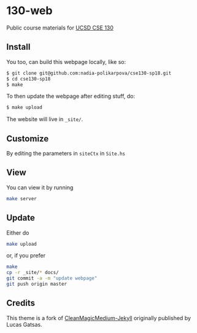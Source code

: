 # 130-web

Public course materials for [UCSD CSE 130](https://nadia-polikarpova.github.io/cse130-web)

## Install

You too, can build this webpage locally, like so:

```bash
$ git clone git@github.com:nadia-polikarpova/cse130-sp18.git
$ cd cse130-sp18
$ make
```

To then update the webpage after editing stuff, do:

```bash
$ make upload
```

The website will live in `_site/`.

## Customize

By editing the parameters in `siteCtx` in `Site.hs`

## View

You can view it by running

```bash
make server
```

## Update

Either do

```bash
make upload
```

or, if you prefer

```bash
make
cp -r _site/* docs/
git commit -a -m "update webpage"
git push origin master
```

## Credits

This theme is a fork of [CleanMagicMedium-Jekyll](https://github.com/SpaceG/CleanMagicMedium-Jekyll)
originally published by Lucas Gatsas.
